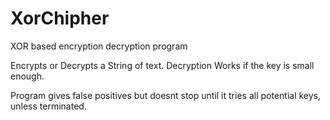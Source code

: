 # XorChipher
XOR based encryption decryption program

Encrypts or Decrypts a String of text.
Decryption Works if the key is small enough.

Program gives false positives but doesnt stop until it tries all potential keys, unless terminated.

